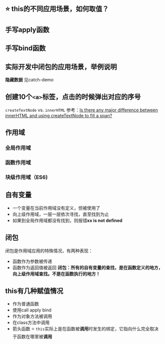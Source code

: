 ## ⭐️ this的不同应用场景，如何取值？

## 手写apply函数

## 手写bind函数

## 实际开发中闭包的应用场景，举例说明
**隐藏数据**
见catch-demo

## 创建10个`<a>`标签，点击的时候弹出对应的序号
`createTextNode` vs. `innerHTML`
参考：[Is there any major difference between innerHTML and using createTextNode to fill a span?](https://stackoverflow.com/questions/13122760/is-there-any-major-difference-between-innerhtml-and-using-createtextnode-to-fill)

## 作用域
### 全局作用域
### 函数作用域
### 块级作用域（ES6)

## 自有变量
- 一个变量在当前作用域没有定义，但被使用了
- 向上级作用域，一层一层依次寻找，直至找到为止
- 如果到全局作用域都没有找到，则报错**xx is not defined**

## 闭包
闭包是作用域应用的特殊情况，有两种表现：
- 函数作为参数被传递
- 函数作为返回值被返回
**闭包：所有的自有变量的查找，是在函数定义的地方，向上级作用域查找。不是在函数执行的地方！**

## this有几种赋值情况
- 作为普通函数
- 使用call apply bind
- 作为对象方法被调用
- 在class方法中调用
- 箭头函数
⭐️ `this`实际上是在函数被**调用**时发生的绑定，它指向什么完全取决于函数在哪里被**调用**